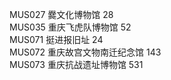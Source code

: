 MUS027 爨文化博物馆 28<br>
MUS035 重庆飞虎队博物馆 52<br>
MUS071 挺进报旧址 24<br>
MUS072 重庆故宫文物南迁纪念馆 143<br>
MUS073 重庆抗战遗址博物馆 531<br>
